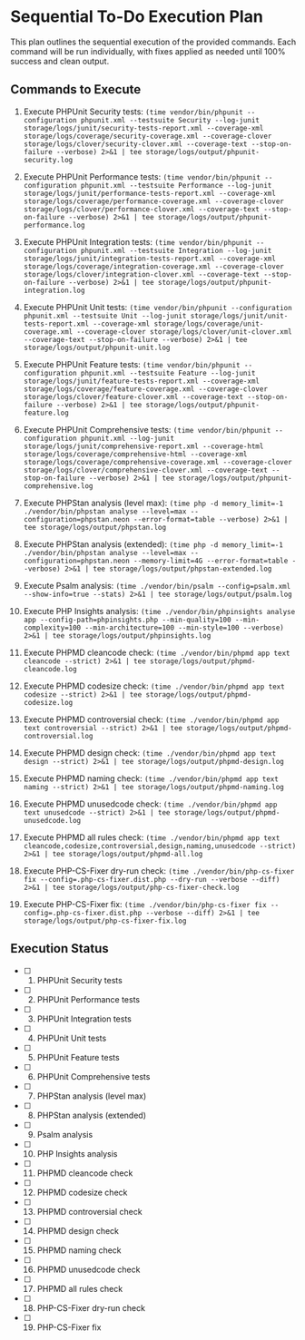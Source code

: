 # Sequential To-Do Execution Plan

This plan outlines the sequential execution of the provided commands. Each command will be run individually, with fixes applied as needed until 100% success and clean output.

## Commands to Execute

1. Execute PHPUnit Security tests: `(time vendor/bin/phpunit --configuration phpunit.xml --testsuite Security --log-junit storage/logs/junit/security-tests-report.xml --coverage-xml storage/logs/coverage/security-coverage.xml --coverage-clover storage/logs/clover/security-clover.xml --coverage-text --stop-on-failure --verbose) 2>&1 | tee storage/logs/output/phpunit-security.log`

2. Execute PHPUnit Performance tests: `(time vendor/bin/phpunit --configuration phpunit.xml --testsuite Performance --log-junit storage/logs/junit/performance-tests-report.xml --coverage-xml storage/logs/coverage/performance-coverage.xml --coverage-clover storage/logs/clover/performance-clover.xml --coverage-text --stop-on-failure --verbose) 2>&1 | tee storage/logs/output/phpunit-performance.log`

3. Execute PHPUnit Integration tests: `(time vendor/bin/phpunit --configuration phpunit.xml --testsuite Integration --log-junit storage/logs/junit/integration-tests-report.xml --coverage-xml storage/logs/coverage/integration-coverage.xml --coverage-clover storage/logs/clover/integration-clover.xml --coverage-text --stop-on-failure --verbose) 2>&1 | tee storage/logs/output/phpunit-integration.log`

4. Execute PHPUnit Unit tests: `(time vendor/bin/phpunit --configuration phpunit.xml --testsuite Unit --log-junit storage/logs/junit/unit-tests-report.xml --coverage-xml storage/logs/coverage/unit-coverage.xml --coverage-clover storage/logs/clover/unit-clover.xml --coverage-text --stop-on-failure --verbose) 2>&1 | tee storage/logs/output/phpunit-unit.log`

5. Execute PHPUnit Feature tests: `(time vendor/bin/phpunit --configuration phpunit.xml --testsuite Feature --log-junit storage/logs/junit/feature-tests-report.xml --coverage-xml storage/logs/coverage/feature-coverage.xml --coverage-clover storage/logs/clover/feature-clover.xml --coverage-text --stop-on-failure --verbose) 2>&1 | tee storage/logs/output/phpunit-feature.log`

6. Execute PHPUnit Comprehensive tests: `(time vendor/bin/phpunit --configuration phpunit.xml --log-junit storage/logs/junit/comprehensive-report.xml --coverage-html storage/logs/coverage/comprehensive-html --coverage-xml storage/logs/coverage/comprehensive-coverage.xml --coverage-clover storage/logs/clover/comprehensive-clover.xml --coverage-text --stop-on-failure --verbose) 2>&1 | tee storage/logs/output/phpunit-comprehensive.log`

7. Execute PHPStan analysis (level max): `(time php -d memory_limit=-1 ./vendor/bin/phpstan analyse --level=max --configuration=phpstan.neon --error-format=table --verbose) 2>&1 | tee storage/logs/output/phpstan.log`

8. Execute PHPStan analysis (extended): `(time php -d memory_limit=-1 ./vendor/bin/phpstan analyse --level=max --configuration=phpstan.neon --memory-limit=4G --error-format=table --verbose) 2>&1 | tee storage/logs/output/phpstan-extended.log`

9. Execute Psalm analysis: `(time ./vendor/bin/psalm --config=psalm.xml --show-info=true --stats) 2>&1 | tee storage/logs/output/psalm.log`

10. Execute PHP Insights analysis: `(time ./vendor/bin/phpinsights analyse app --config-path=phpinsights.php --min-quality=100 --min-complexity=100 --min-architecture=100 --min-style=100 --verbose) 2>&1 | tee storage/logs/output/phpinsights.log`

11. Execute PHPMD cleancode check: `(time ./vendor/bin/phpmd app text cleancode --strict) 2>&1 | tee storage/logs/output/phpmd-cleancode.log`

12. Execute PHPMD codesize check: `(time ./vendor/bin/phpmd app text codesize --strict) 2>&1 | tee storage/logs/output/phpmd-codesize.log`

13. Execute PHPMD controversial check: `(time ./vendor/bin/phpmd app text controversial --strict) 2>&1 | tee storage/logs/output/phpmd-controversial.log`

14. Execute PHPMD design check: `(time ./vendor/bin/phpmd app text design --strict) 2>&1 | tee storage/logs/output/phpmd-design.log`

15. Execute PHPMD naming check: `(time ./vendor/bin/phpmd app text naming --strict) 2>&1 | tee storage/logs/output/phpmd-naming.log`

16. Execute PHPMD unusedcode check: `(time ./vendor/bin/phpmd app text unusedcode --strict) 2>&1 | tee storage/logs/output/phpmd-unusedcode.log`

17. Execute PHPMD all rules check: `(time ./vendor/bin/phpmd app text cleancode,codesize,controversial,design,naming,unusedcode --strict) 2>&1 | tee storage/logs/output/phpmd-all.log`

18. Execute PHP-CS-Fixer dry-run check: `(time ./vendor/bin/php-cs-fixer fix --config=.php-cs-fixer.dist.php --dry-run --verbose --diff) 2>&1 | tee storage/logs/output/php-cs-fixer-check.log`

19. Execute PHP-CS-Fixer fix: `(time ./vendor/bin/php-cs-fixer fix --config=.php-cs-fixer.dist.php --verbose --diff) 2>&1 | tee storage/logs/output/php-cs-fixer-fix.log`

## Execution Status

- [ ]   1. PHPUnit Security tests
- [ ]   2. PHPUnit Performance tests
- [ ]   3. PHPUnit Integration tests
- [ ]   4. PHPUnit Unit tests
- [ ]   5. PHPUnit Feature tests
- [ ]   6. PHPUnit Comprehensive tests
- [ ]   7. PHPStan analysis (level max)
- [ ]   8. PHPStan analysis (extended)
- [ ]   9. Psalm analysis
- [ ]   10. PHP Insights analysis
- [ ]   11. PHPMD cleancode check
- [ ]   12. PHPMD codesize check
- [ ]   13. PHPMD controversial check
- [ ]   14. PHPMD design check
- [ ]   15. PHPMD naming check
- [ ]   16. PHPMD unusedcode check
- [ ]   17. PHPMD all rules check
- [ ]   18. PHP-CS-Fixer dry-run check
- [ ]   19. PHP-CS-Fixer fix
